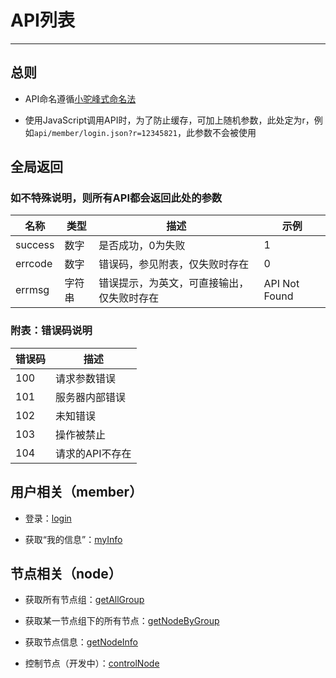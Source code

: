 # API列表

***

## 总则

* API命名遵循[小驼峰式命名法](http://zh.wikipedia.org/wiki/%E9%A7%9D%E5%B3%B0%E5%BC%8F%E5%A4%A7%E5%B0%8F%E5%AF%AB)

* 使用JavaScript调用API时，为了防止缓存，可加上随机参数，此处定为r，例如`api/member/login.json?r=12345821`，此参数不会被使用

## 全局返回

### 如不特殊说明，则所有API都会返回此处的参数

| 名称 | 类型 | 描述 | 示例 |
| --- | --- | --- | --- |
| success | 数字 | 是否成功，0为失败 | 1 |
| errcode | 数字 | 错误码，参见附表，仅失败时存在 | 0 |
| errmsg | 字符串 | 错误提示，为英文，可直接输出，仅失败时存在 | API Not Found |

### 附表：错误码说明

| 错误码 | 描述 |
| --- | --- |
| 100 | 请求参数错误 |
| 101 | 服务器内部错误 |
| 102 | 未知错误 |
| 103 | 操作被禁止 |
| 104 | 请求的API不存在 |

## 用户相关（member）

* 登录：[login](member/login.md)

* 获取“我的信息”：[myInfo](member/myInfo.md)

## 节点相关（node）

* 获取所有节点组：[getAllGroup](node/getAllGroup.md)

* 获取某一节点组下的所有节点：[getNodeByGroup](node/getNodeByGroup.md)

* 获取节点信息：[getNodeInfo](node/getNodeInfo.md)

* 控制节点（开发中）：[controlNode](node/controlNode.md)